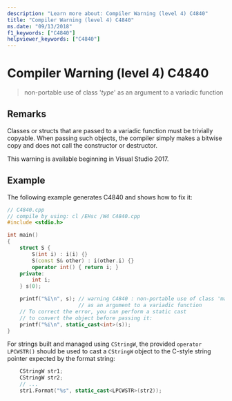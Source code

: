 ```yaml
---
description: "Learn more about: Compiler Warning (level 4) C4840"
title: "Compiler Warning (level 4) C4840"
ms.date: "09/13/2018"
f1_keywords: ["C4840"]
helpviewer_keywords: ["C4840"]
---
```

# Compiler Warning (level 4) C4840

> non-portable use of class '*type*' as an argument to a variadic function

## Remarks

Classes or structs that are passed to a variadic function must be trivially copyable. When passing such objects, the compiler simply makes a bitwise copy and does not call the constructor or destructor.

This warning is available beginning in Visual Studio 2017.

## Example

The following example generates C4840 and shows how to fix it:

```cpp
// C4840.cpp
// compile by using: cl /EHsc /W4 C4840.cpp
#include <stdio.h>

int main()
{
    struct S {
        S(int i) : i(i) {}
        S(const S& other) : i(other.i) {}
        operator int() { return i; }
    private:
        int i;
    } s(0);

    printf("%i\n", s); // warning C4840 : non-portable use of class 'main::S'
                       // as an argument to a variadic function
    // To correct the error, you can perform a static cast
    // to convert the object before passing it:
    printf("%i\n", static_cast<int>(s));
}
```

For strings built and managed using `CStringW`, the provided `operator LPCWSTR()` should be used to cast a `CStringW` object to the C-style string pointer expected by the format string:

```cpp
    CStringW str1;
    CStringW str2;
    // ...
    str1.Format("%s", static_cast<LPCWSTR>(str2));
```
